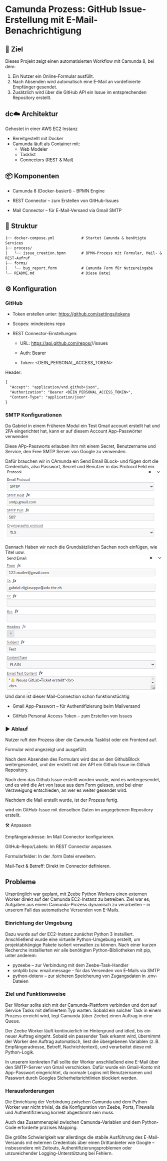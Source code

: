 # Camunda Prozess: GitHub Issue-Erstellung mit E-Mail-Benachrichtigung

## 📌 Ziel

Dieses Projekt zeigt einen automatisierten Workflow mit Camunda 8, bei dem:

1. Ein Nutzer ein Online-Formular ausfüllt.
2. Nach Absenden wird automatisch eine E-Mail an vordefinierte Empfänger gesendet.
3. Zusätzlich wird über die GitHub API ein Issue im entsprechenden Repository erstellt.

## dc☁️ Architektur

 Gehostet in einer AWS EC2 Instanz

- Bereitgestellt mit Docker
- Camunda läuft als Container mit:
  - Web Modeler
  - Tasklist
  - Connectors (REST & Mail)

## 📦 Komponenten

- Camunda 8 (Docker-basiert) – BPMN Engine

- REST Connector – zum Erstellen von GitHub-Issues

- Mail Connector – für E-Mail-Versand via Gmail SMTP


## 📂 Struktur
```
├── docker-compose.yml            # Startet Camunda & benötigte Services
├── process/
│   └── issue_creation.bpmn       # BPMN-Prozess mit Formular, Mail- & REST-Aufruf
├── forms/
│   └── bug_report.form           # Camunda Form für Nutzereingabe
└── README.md                     # Diese Datei
```
## ⚙️ Konfiguration

### GitHub

- Token erstellen unter: https://github.com/settings/tokens

- Scopes: mindestens repo

- REST Connector-Einstellungen:

    - URL: https://api.github.com/repos/<owner>/<repo>/issues

    - Auth: Bearer

    - Token: <DEIN_PERSONAL_ACCESS_TOKEN>

Header:
```
{
  "Accept": "application/vnd.github+json",
  "Authorization": "Bearer <DEIN_PERSONAL_ACCESS_TOKEN>",
  "Content-Type": "application/json"
}
```
### SMTP Konfigurationen

Da Gabriel in einem Früheren Modul ein Test Gmail account erstellt hat und 2FA eingerichtet hat, kann er auf diesem Account App-Passwörter verwenden

Diese APp-Passworts erlauben ihm mit einem Secret, Benutzername und Service, den Free SMTP Server von Google zu verwenden.

Dafür brauchen wir in CAmunda ein Send Email BLock- und fügen dort die Credentials, also Passwort, Secret und Benutzer in das Protocol Feld ein.
![alt text](image.png)

Dannach Haben wir noch die Grundsätzlichen Sachen noch einfügen, wie Titel usw.
![alt text](image-1.png)
Und dann ist dieser Mail-Connection schon funktionstüchtig

- Gmail App-Passwort – für Authentifizierung beim Mailversand

- GitHub Personal Access Token – zum Erstellen von Issues

### ▶️ Ablauf

Nutzer ruft den Prozess über die Camunda Tasklist oder ein Frontend auf.

Formular wird angezeigt und ausgefüllt.

Nach dem Absenden des Formulars wird das an den GithubBlock weitergesendet, und der erstellt mit der API ein Github Issue im Github Repository.

Nach dem das Github Issue erstellt worden wurde, wird es weitergesendet, und es wird die Art von Issue aus dem Form gelesen, und bei einer Verzweigung entschieden, an wer es weiter gesendet wird.

Nachdem die Mail erstellt wurde, ist der Prozess fertig.

wird ein GitHub-Issue mit denselben Daten im angegebenen Repository erstellt.

🛠️ Anpassen

Empfängeradresse: Im Mail Connector konfigurieren.

GitHub-Repo/Labels: Im REST Connector anpassen.

Formularfelder: In der .form Datei erweitern.

Mail-Text & Betreff: Direkt im Connector definieren.

## Probleme
Ursprünglich war geplant, mit Zeebe Python Workers einen externen Worker direkt auf der Camunda EC2-Instanz zu betreiben. Ziel war es, Aufgaben aus einem Camunda-Prozess dynamisch zu verarbeiten – in unserem Fall das automatische Versenden von E-Mails.

### Einrichtung der Umgebung
Dazu wurde auf der EC2-Instanz zunächst Python 3 installiert. Anschließend wurde eine virtuelle Python-Umgebung erstellt, um projektabhängige Pakete isoliert verwalten zu können.
Nach einer kurzen Recherche installierten wir alle benötigten Python-Bibliotheken mit pip, unter anderem:

- pyzeebe – zur Verbindung mit dem Zeebe-Task-Handler
- smtplib bzw. email.message – für das Versenden von E-Mails via SMTP
- python-dotenv – zur sicheren Speicherung von Zugangsdaten in .env-Dateien

### Ziel und Funktionsweise
Der Worker sollte sich mit der Camunda-Plattform verbinden und dort auf Service Tasks mit definiertem Typ warten. Sobald ein solcher Task in einem Prozess erreicht wird, legt Camunda (über Zeebe) einen Auftrag in eine Queue.

Der Zeebe Worker läuft kontinuierlich im Hintergrund und idled, bis ein neuer Auftrag eingeht. Sobald ein passender Task erkannt wird, übernimmt der Worker den Auftrag automatisch, liest die übergebenen Variablen (z. B. Empfängeradresse, Betreff, Nachrichtentext), und verarbeitet diese mit Python-Logik.

In unserem konkreten Fall sollte der Worker anschließend eine E-Mail über den SMTP-Server von Gmail verschicken. Dafür wurde ein Gmail-Konto mit App-Passwort eingerichtet, da normale Logins mit Benutzernamen und Passwort durch Googles Sicherheitsrichtlinien blockiert werden.

### Herausforderungen
Die Einrichtung der Verbindung zwischen Camunda und dem Python-Worker war nicht trivial, da die Konfiguration von Zeebe, Ports, Firewalls und Authentifizierung korrekt abgestimmt sein muss.

Auch das Zusammenspiel zwischen Camunda-Variablen und dem Python-Code erforderte präzises Mapping.

Die größte Schwierigkeit war allerdings die stabile Ausführung des E-Mail-Versands mit externen Credentials über einen Drittanbieter wie Google – insbesondere mit Zeitouts, Authentifizierungsproblemen oder unzureichender Logging-Unterstützung bei Fehlern.